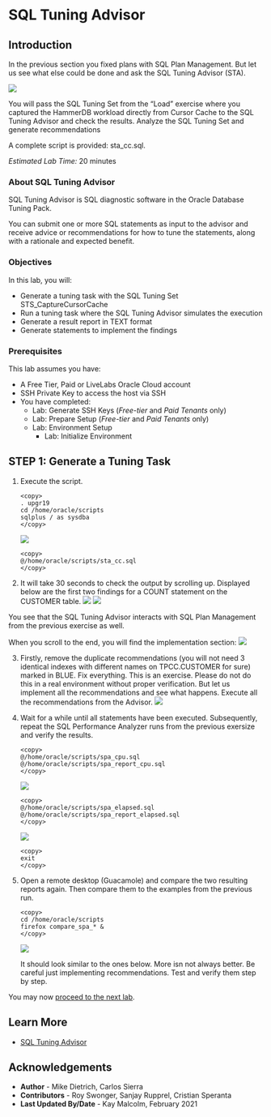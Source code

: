 # SQL Tuning Advisor

## Introduction

In the previous section you fixed plans with SQL Plan Management. But let us see what else could be done and ask the SQL Tuning Advisor (STA).

![](./images/sql-tuning-advisor.png " ")

You will pass the SQL Tuning Set from the “Load” exercise where you captured the HammerDB workload directly from Cursor Cache to the SQL Tuning Advisor and check the results.
Analyze the SQL Tuning Set and generate recommendations

A complete script is provided: sta_cc.sql.  

*Estimated Lab Time:* 20 minutes

### About SQL Tuning Advisor
SQL Tuning Advisor is SQL diagnostic software in the Oracle Database Tuning Pack.

You can submit one or more SQL statements as input to the advisor and receive advice or recommendations for how to tune the statements, along with a rationale and expected benefit.

### Objectives
In this lab, you will:
* Generate a tuning task with the SQL Tuning Set STS_CaptureCursorCache
* Run a tuning task where the SQL Tuning Advisor simulates the execution
* Generate a result report in TEXT format
* Generate statements to implement the findings

### Prerequisites
This lab assumes you have:
- A Free Tier, Paid or LiveLabs Oracle Cloud account
- SSH Private Key to access the host via SSH
- You have completed:
    - Lab: Generate SSH Keys (*Free-tier* and *Paid Tenants* only)
    - Lab: Prepare Setup (*Free-tier* and *Paid Tenants* only)
    - Lab: Environment Setup
		- Lab: Initialize Environment

## **STEP 1**: Generate a Tuning Task

1. Execute the script.
   
    ````
    <copy>
    . upgr19
    cd /home/oracle/scripts
    sqlplus / as sysdba
    </copy>
    ````
    ![](./images/sql_tun_1.png " ")

    ````
    <copy>
    @/home/oracle/scripts/sta_cc.sql
    </copy>
    ````


2. It will take 30 seconds to check the output by scrolling up. Displayed below are the first two findings for a COUNT statement on the CUSTOMER table.
    ![](./images/sql_tun_2.png " ")
    ![](./images/sql_tun_3.png " ")

  You see that the SQL Tuning Advisor interacts with SQL Plan Management from the previous exercise as well.

  When you scroll to the end, you will find the implementation section:
    ![](./images/sql_tun_4.png " ")

  
3. Firstly, remove the duplicate recommendations (you will not need 3 identical indexes with different names on TPCC.CUSTOMER for sure) marked in BLUE.  Fix everything.  This is an exercise. Please do not do this in a real environment without proper verification. But let us implement all the recommendations and see what happens.  Execute all the recommendations from the Advisor.
      ![](./images/sql_tun_5.png " ")


4. Wait for a while until all statements have been executed. Subsequently, repeat the SQL Performance Analyzer runs from the previous exersize and verify the results.
    ````
    <copy>
    @/home/oracle/scripts/spa_cpu.sql
    @/home/oracle/scripts/spa_report_cpu.sql
    </copy>
    ````
    ![](./images/sql_tun_6.png " ")
    ````
    <copy>
    @/home/oracle/scripts/spa_elapsed.sql
    @/home/oracle/scripts/spa_report_elapsed.sql
    </copy>
    ````
    ![](./images/sql_tun_7.png " ")
    ````
    <copy>
    exit
    </copy>
    ````

5. Open a remote desktop (Guacamole) and compare the two resulting reports again. Then compare them to the examples from the previous run.

    ````
    <copy>
    cd /home/oracle/scripts
    firefox compare_spa_* &
    </copy>
    ````
    ![](./images/sql_per_5.png " ")

    It should look similar to the ones below. More isn not always better. Be careful just implementing recommendations. Test and verify them step by step.

You may now [proceed to the next lab](#next).

## Learn More

* [SQL Tuning Advisor](https://docs.oracle.com/en/database/oracle/oracle-database/19/tgsql/sql-tuning-advisor.html#GUID-8E1A39CB-A491-4254-8B31-9B1DF7B52AA1)

## Acknowledgements
* **Author** - Mike Dietrich, Carlos Sierra
* **Contributors** -  Roy Swonger, Sanjay Rupprel, Cristian Speranta
* **Last Updated By/Date** - Kay Malcolm, February 2021
